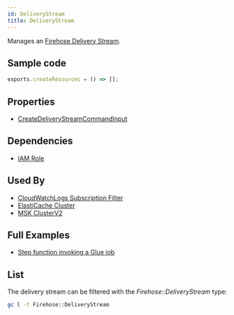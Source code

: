 ```yaml
---
id: DeliveryStream
title: DeliveryStream
---
```


Manages an [Firehose Delivery Stream](https://console.aws.amazon.com/firehose/home?#/streams).

## Sample code

```js
exports.createResources = () => [];
```

## Properties

- [CreateDeliveryStreamCommandInput](https://docs.aws.amazon.com/AWSJavaScriptSDK/v3/latest/clients/client-firehose/interfaces/createdeliverystreamcommandinput.html)

## Dependencies

- [IAM Role](../IAM/Role.md)

## Used By

- [CloudWatchLogs Subscription Filter](../CloudWatchLogs/SubscriptionFilter.md)
- [ElastiCache Cluster](../ElastiCache/Cluster.md)
- [MSK ClusterV2](../MSK/ClusterV2.md)

## Full Examples

- [Step function invoking a Glue job](https://github.com/grucloud/grucloud/tree/main/examples/aws/Firehose/firehose-delivery-stream)

## List

The delivery stream can be filtered with the _Firehose::DeliveryStream_ type:

```sh
gc l -t Firehose::DeliveryStream
```

```txt

```
